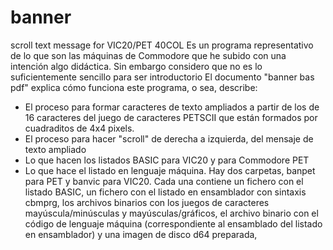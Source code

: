 # banner
scroll text message for VIC20/PET 40COL
Es un programa representativo de lo que son las máquinas de Commodore que he subido con una intención algo didáctica. Sin embargo considero que no es lo suficientemente sencillo para ser introductorio
El documento "banner bas pdf" explica cómo funciona este programa, o sea, describe:
- El proceso para formar caracteres de texto ampliados a partir de los de 16 caracteres del juego de caracteres PETSCII que están formados por cuadraditos de 4x4 pixels.
- El proceso para hacer "scroll" de derecha a izquierda, del mensaje de texto ampliado
- Lo que hacen los listados BASIC para VIC20 y para Commodore PET
- Lo que hace el listado en lenguaje máquina.
Hay dos carpetas, banpet para PET y banvic para VIC20. Cada una contiene un fichero con el listado BASIC, un fichero con el listado en ensamblador con sintaxis cbmprg, los archivos binarios con los juegos de caracteres mayúscula/minúsculas y mayúsculas/gráficos, el archivo binario con el código de lenguaje máquina (correspondiente al ensamblado del listado en ensamblador) y una imagen de disco d64 preparada,
